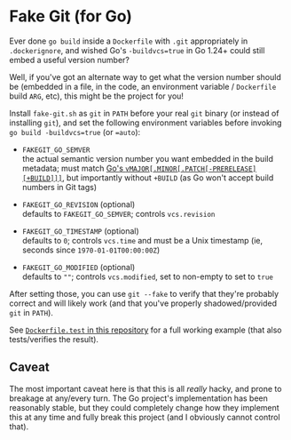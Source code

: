 # Fake Git (for Go)

Ever done `go build` inside a `Dockerfile` with `.git` appropriately in `.dockerignore`, and wished Go's `-buildvcs=true` in Go 1.24+ could still embed a useful version number?

Well, if you've got an alternate way to get what the version number should be (embedded in a file, in the code, an environment variable / `Dockerfile` build `ARG`, etc), this might be the project for you!

Install `fake-git.sh` as `git` in `PATH` before your real `git` binary (or instead of installing `git`), and set the following environment variables before invoking `go build -buildvcs=true` (or `=auto`):

- `FAKEGIT_GO_SEMVER`  
  the actual semantic version number you want embedded in the build metadata; must match [Go's `vMAJOR[.MINOR[.PATCH[-PRERELEASE][+BUILD]]]`](https://pkg.go.dev/golang.org/x/mod/semver), but importantly without `+BUILD` (as Go won't accept build numbers in Git tags)

- `FAKEGIT_GO_REVISION` (optional)  
  defaults to `FAKEGIT_GO_SEMVER`; controls `vcs.revision`

- `FAKEGIT_GO_TIMESTAMP` (optional)  
  defaults to `0`; controls `vcs.time` and must be a Unix timestamp (ie, seconds since `1970-01-01T00:00:00Z`)

- `FAKEGIT_GO_MODIFIED` (optional)  
  defaults to `""`; controls `vcs.modified`, set to non-empty to set to `true`

After setting those, you can use `git --fake` to verify that they're probably correct and will likely work (and that you've properly shadowed/provided `git` in `PATH`).

See [`Dockerfile.test` in this repository](Dockerfile.test) for a full working example (that also tests/verifies the result).

## Caveat

The most important caveat here is that this is all *really* hacky, and prone to breakage at any/every turn.  The Go project's implementation has been reasonably stable, but they could completely change how they implement this at any time and fully break this project (and I obviously cannot control that).

